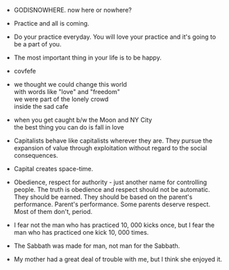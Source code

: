 * GODISNOWHERE. now here or nowhere?

* Practice and all is coming.

* Do your practice everyday. You will love your practice and it's going to be a part of you.

* The most important thing in your life is to be happy.

* covfefe

* we thought we could change this world    
  with words like "love" and "freedom"    
  we were part of the lonely crowd  
  inside the sad cafe

* when you get caught b/w the Moon and NY City    
  the best thing you can do is fall in love

* Capitalists behave like capitalists wherever they are. They pursue the expansion of value through exploitation without regard to the social consequences.
* Capital creates space-time.
* Obedience, respect for authority - just another name for controlling people. The truth is obedience and respect should not be automatic. They should be earned. They should be based on the parent's performance. Parent's performance. Some parents deserve respect. Most of them don't, period.
* I fear not the man who has practiced 10, 000 kicks once, but I fear the man who has practiced one kick 10, 000 times.
* The Sabbath was made for man, not man for the Sabbath.
* My mother had a great deal of trouble with me, but I think she enjoyed it.



